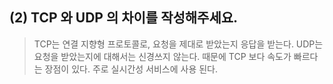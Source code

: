 ## (2) TCP 와 UDP 의 차이를 작성해주세요.
> TCP는 연결 지향형 프로토콜로, 요청을 제대로 받았는지 응답을 받는다. 
> UDP는 요청을 받았는지에 대해서는 신경쓰지 않는다. 때문에 TCP 보다 속도가 빠르다는 장점이 있다. 주로 실시간성 서비스에 사용 된다. 
